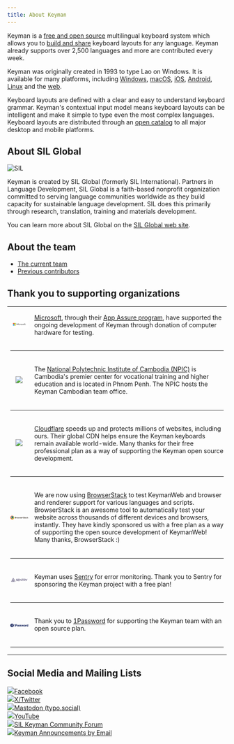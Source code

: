 ```yaml
---
title: About Keyman
---
```


Keyman is a [free and open source](../free) multilingual keyboard system which
allows you to [build and share](../developer) keyboard layouts for any language.
Keyman already supports over 2,500 languages and more are contributed every
week.

Keyman was originally created in 1993 to type Lao on Windows. It  is available
for many platforms, including [Windows](../windows/), [macOS](../mac/),
[iOS](../iphone-and-ipad/), [Android](../android/), [Linux](../linux/) and the
[web](https://keymanweb.com).

Keyboard layouts are defined with a clear and easy to understand keyboard
grammar. Keyman's contextual input model means keyboard layouts can be
intelligent and make it simple to type even the most complex languages. Keyboard
layouts are distributed through an
[open catalog](https://help.keyman.com/developer/keyboards) to all major desktop and
mobile platforms.

## About SIL Global

<img id="sil-logo" src="../_common/assets/sil-logos-2024/sil-logo-abbysinica.png" width="30%" alt='SIL' />

Keyman is created by SIL Global (formerly SIL International). Partners in Language Development,
SIL Global is a faith-based nonprofit organization committed to serving language communities
worldwide as they build capacity for sustainable language development. SIL does this primarily
through research, translation, training and materials development.

You can learn more about SIL Global on the [SIL Global web site](https://www.sil.org/about).

## About the team

* [The current team](developers/)
* [Previous contributors](developers/previous)

## Thank you to supporting organizations

<table>

<!-- Microsoft -->

<tr>
  <td style='vertical-align: middle; text-align: center'><img src='../cdn/dev/img/microsoft.png' alt='Microsoft' title='Microsoft logo'></td>
  <td style='vertical-align: middle'><p>

  <a href='https://microsoft.com'>Microsoft</a>, through their <a href='http://aka.ms/appassure'>App Assure program</a>,
  have supported the ongoing development of Keyman through donation of computer hardware for testing.

  </p></td>
</tr>

<tr><td colspan='2'><hr/></td></tr>

<!-- NPIC -->

<tr>
  <td style='vertical-align: middle; text-align: center'><img src='../cdn/dev/img/npic-logo.png' style='width:160px'></td>
  <td style='vertical-align: middle'><p>

  The <a href='https://npic.edu.kh/'>National Polytechnic Institute of Cambodia
  (NPIC)</a> is Cambodia's premier center for vocational training and higher
  education and is located in Phnom Penh. The NPIC hosts the Keyman Cambodian
  team office.

  </p></td>
</tr>

<tr><td colspan='2'><hr/></td></tr>

<!-- Cloudflare -->

<tr>
  <td style='vertical-align: middle; text-align: center'><img src='https://img.shields.io/badge/Cloudflare-F38020?style=for-the-badge&logo=Cloudflare&logoColor=white'></td>
  <td style='vertical-align: middle'><p>

  <a href='https://www.cloudflare.com'>Cloudflare</a> speeds up and protects millions of
  websites, including ours. Their global CDN helps ensure the Keyman keyboards
  remain available world-wide. Many thanks for their free professional plan as a
  way of supporting the Keyman  open source development.

  </p></td>
</tr>

<tr><td colspan='2'><hr/></td></tr>

<!-- Browserstack -->

<tr>
  <td style='vertical-align: middle; text-align: center'><img src="../cdn/dev/img/open-source/browserstack.svg" style="width: 160px" alt="Browserstack" /></td>
  <td style='vertical-align: middle'><p>

  We are now using <a href='https://www.browserstack.com/'>BrowserStack</a> to test KeymanWeb
  and browser and renderer support for various languages and scripts. BrowserStack
  is an awesome tool to automatically test your website across thousands of
  different devices and browsers, instantly. They have kindly sponsored us with a
  free plan as a way of supporting the open source development of KeymanWeb! Many
  thanks, BrowserStack :)

  </p></td>
</tr>

<tr><td colspan='2'><hr/></td></tr>

<!-- Sentry -->

<tr>
  <td style='vertical-align: middle; text-align: center'><img src="../cdn/dev/img/open-source/sentry.svg" style="width: 160px" alt="Sentry" /></td>
  <td style='vertical-align: middle'><p>

  Keyman uses <a href='https://sentry.io'>Sentry</a> for error monitoring. Thank you to
  Sentry for sponsoring the Keyman project with a free plan!

  </p></td>
</tr>

<tr><td colspan='2'><hr/></td></tr>

<!-- 1Password -->

<tr>
  <td style='vertical-align: middle; text-align: center'><img src="../cdn/dev/img/open-source/1password.png" style="width: 160px" alt="1Password" /></td>
  <td style='vertical-align: middle'><p>

  Thank you to <a href='https://1password.com'>1Password</a> for supporting the Keyman team
  with an open source plan.

  </p></td>
</tr>

<tr><td colspan='2'><hr/></td></tr>

</table>


## Social Media and Mailing Lists

<!--?php require_once('includes/ui/contact-social.php'); ?-->
<p>
  <a href="https://www.facebook.com/KeymanApp"><img class="contact-social" src="../cdn/dev/img/facebook2.png"/>Facebook</a>
  <br/>
  <a href="https://twitter.com/keyman"><img class="contact-social" src="../cdn/dev/img/twitter2.png"/>X/Twitter</a>
  <br/>
  <a href="https://typo.social/@keyman"><img class="contact-social" src="../cdn/dev/img/mastodon.svg" width="16"/>Mastodon (typo.social)</a>
  <br/>
  <a href="https://www.youtube.com/@KeymanApp"><img class="contact-social" src="../cdn/dev/img/youtube-16.png"/>YouTube</a>
  <br/>
  <a href="https://community.software.sil.org/c/keyman"><img class="contact-social" src="../cdn/dev/img/discourse-16.png"/>SIL Keyman Community Forum</a>
  <br/>
  <a href="../about/list"><img class="contact-social" src="../cdn/dev/img/email-16.png"/>Keyman Announcements by Email</a>
</p>

